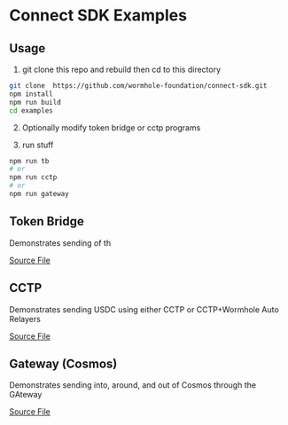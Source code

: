 # Connect SDK Examples


## Usage

1) git clone this repo and rebuild then cd to this directory

```sh
git clone  https://github.com/wormhole-foundation/connect-sdk.git
npm install
npm run build
cd examples
```

2) Optionally modify token bridge or cctp programs

3) run stuff

```sh
npm run tb
# or
npm run cctp
# or
npm run gateway
```

## Token Bridge

Demonstrates sending  of th

[Source File](src/tokenBridge.ts)

## CCTP

Demonstrates sending USDC using either CCTP or CCTP+Wormhole Auto Relayers

[Source File](src/cctp.ts)


## Gateway (Cosmos)

Demonstrates sending into, around, and out of Cosmos through the GAteway

[Source File](src/cosmos.ts)